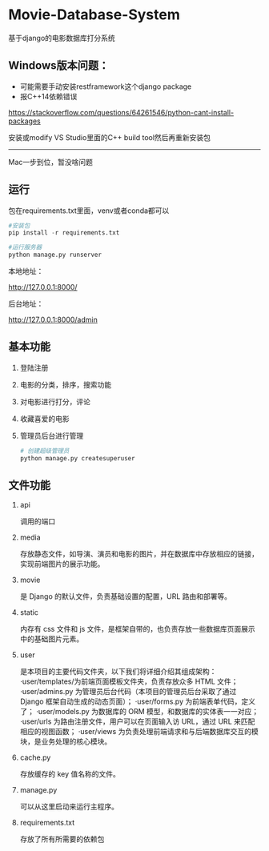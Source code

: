 # Movie-Database-System

基于django的电影数据库打分系统

## Windows版本问题：

- 可能需要手动安装restframework这个django package
- 报C++14依赖错误

https://stackoverflow.com/questions/64261546/python-cant-install-packages

安装或modify VS Studio里面的C++ build tool然后再重新安装包

---

Mac一步到位，暂没啥问题

## 运行

包在requirements.txt里面，venv或者conda都可以

```python
#安装包
pip install -r requirements.txt
```


```python
#运行服务器
python manage.py runserver
```

本地地址：

 http://127.0.0.1:8000/

后台地址：

http://127.0.0.1:8000/admin

## 基本功能

1. 登陆注册

2. 电影的分类，排序，搜索功能

3. 对电影进行打分，评论

4. 收藏喜爱的电影

5. 管理员后台进行管理

   ```python
   # 创建超级管理员
   python manage.py createsuperuser
   ```

## 文件功能

1. api

   调用的端口


2. media
  
   存放静态文件，如导演、演员和电影的图片，并在数据库中存放相应的链接，实现前端图片的展示功能。

   
3. movie 

   是 Django 的默认文件，负责基础设置的配置，URL 路由和部署等。

   
4. static
   
   内存有 css 文件和 js 文件，是框架自带的，也负责存放一些数据库页面展示中的基础图片元素。

   
5. user

   是本项目的主要代码文件夹，以下我们将详细介绍其组成架构：
   ·user/templates/为前端页面模板文件夹，负责存放众多 HTML 文件；
   ·user/admins.py 为管理员后台代码（本项目的管理员后台采取了通过 Django 框架自动生成的动态页面）；
   ·user/forms.py 为前端表单代码，定义了；
   ·user/models.py 为数据库的 ORM 模型，和数据库的实体表一一对应；
   ·user/urls 为路由注册文件，用户可以在页面输入访 URL，通过 URL 来匹配相应的视图函数；
   ·user/views 为负责处理前端请求和与后端数据库交互的模块，是业务处理的核心模块。

   
6. cache.py
   
   存放缓存的 key 值名称的文件。

   
7. manage.py

   可以从这里启动来运行主程序。

   
8. requirements.txt

   存放了所有所需要的依赖包

   
